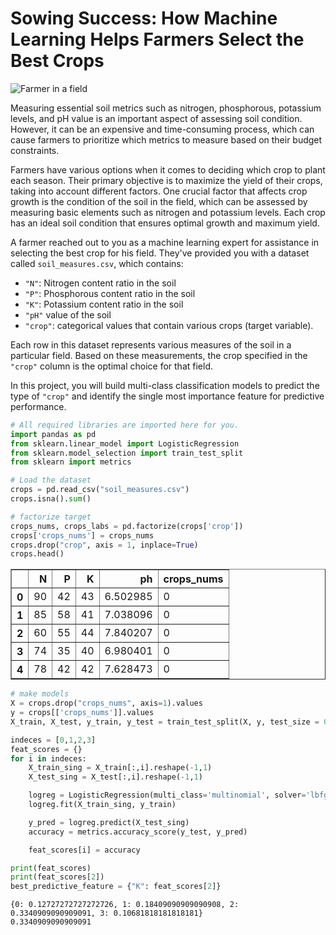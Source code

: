 # Sowing Success: How Machine Learning Helps Farmers Select the Best Crops

![Farmer in a field](farmer_in_a_field.jpg)

Measuring essential soil metrics such as nitrogen, phosphorous, potassium levels, and pH value is an important aspect of assessing soil condition. However, it can be an expensive and time-consuming process, which can cause farmers to prioritize which metrics to measure based on their budget constraints.

Farmers have various options when it comes to deciding which crop to plant each season. Their primary objective is to maximize the yield of their crops, taking into account different factors. One crucial factor that affects crop growth is the condition of the soil in the field, which can be assessed by measuring basic elements such as nitrogen and potassium levels. Each crop has an ideal soil condition that ensures optimal growth and maximum yield.

A farmer reached out to you as a machine learning expert for assistance in selecting the best crop for his field. They've provided you with a dataset called `soil_measures.csv`, which contains:

- `"N"`: Nitrogen content ratio in the soil
- `"P"`: Phosphorous content ratio in the soil
- `"K"`: Potassium content ratio in the soil
- `"pH"` value of the soil
- `"crop"`: categorical values that contain various crops (target variable).

Each row in this dataset represents various measures of the soil in a particular field. Based on these measurements, the crop specified in the `"crop"` column is the optimal choice for that field.  

In this project, you will build multi-class classification models to predict the type of `"crop"` and identify the single most importance feature for predictive performance.


```python
# All required libraries are imported here for you.
import pandas as pd
from sklearn.linear_model import LogisticRegression
from sklearn.model_selection import train_test_split
from sklearn import metrics

# Load the dataset
crops = pd.read_csv("soil_measures.csv")
crops.isna().sum()

# factorize target
crops_nums, crops_labs = pd.factorize(crops['crop'])
crops['crops_nums'] = crops_nums
crops.drop("crop", axis = 1, inplace=True)
crops.head()

```




<div>
<style scoped>
    .dataframe tbody tr th:only-of-type {
        vertical-align: middle;
    }

    .dataframe tbody tr th {
        vertical-align: top;
    }

    .dataframe thead th {
        text-align: right;
    }
</style>
<table border="1" class="dataframe">
  <thead>
    <tr style="text-align: right;">
      <th></th>
      <th>N</th>
      <th>P</th>
      <th>K</th>
      <th>ph</th>
      <th>crops_nums</th>
    </tr>
  </thead>
  <tbody>
    <tr>
      <th>0</th>
      <td>90</td>
      <td>42</td>
      <td>43</td>
      <td>6.502985</td>
      <td>0</td>
    </tr>
    <tr>
      <th>1</th>
      <td>85</td>
      <td>58</td>
      <td>41</td>
      <td>7.038096</td>
      <td>0</td>
    </tr>
    <tr>
      <th>2</th>
      <td>60</td>
      <td>55</td>
      <td>44</td>
      <td>7.840207</td>
      <td>0</td>
    </tr>
    <tr>
      <th>3</th>
      <td>74</td>
      <td>35</td>
      <td>40</td>
      <td>6.980401</td>
      <td>0</td>
    </tr>
    <tr>
      <th>4</th>
      <td>78</td>
      <td>42</td>
      <td>42</td>
      <td>7.628473</td>
      <td>0</td>
    </tr>
  </tbody>
</table>
</div>




```python
# make models
X = crops.drop("crops_nums", axis=1).values
y = crops[['crops_nums']].values
X_train, X_test, y_train, y_test = train_test_split(X, y, test_size = 0.2, random_state = 2)

indeces = [0,1,2,3]
feat_scores = {}
for i in indeces:
    X_train_sing = X_train[:,i].reshape(-1,1)
    X_test_sing = X_test[:,i].reshape(-1,1)

    logreg = LogisticRegression(multi_class='multinomial', solver='lbfgs')
    logreg.fit(X_train_sing, y_train)

    y_pred = logreg.predict(X_test_sing)
    accuracy = metrics.accuracy_score(y_test, y_pred)

    feat_scores[i] = accuracy

print(feat_scores)
print(feat_scores[2])
best_predictive_feature = {"K": feat_scores[2]}
```

    {0: 0.12727272727272726, 1: 0.18409090909090908, 2: 0.3340909090909091, 3: 0.10681818181818181}
    0.3340909090909091

